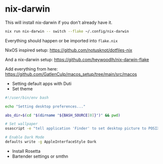 # nix-darwin

This will install nix-darwin if you don't already have it.
```bash
nix run nix-darwin -- switch --flake ~/.config/nix-darwin
```
Everything should happen or be imported into `flake.nix`

NixOS inspired setup:
https://github.com/notusknot/dotfiles-nix

And a nix-darwin setup:
https://github.com/heywoodlh/nix-darwin-flake

Add everything from here:
https://github.com/GatlenCulp/macos_setup/tree/main/src/macos

- Setting default apps with Duti
- Set theme
```bash
#!/user/bin/env bash

echo "Setting desktop preferences..."

abs_dir=$(cd "$(dirname "${BASH_SOURCE[0]}")" && pwd)

# Set wallpaper
osascript -e "tell application 'Finder' to set desktop picture to POSIX file \'${abs_dir}/wallpaper.jpg\'"

# Enable Dark Mode
defaults write -g AppleInterfaceStyle Dark
```
- Install Rosetta
- Bartender settings or smthn